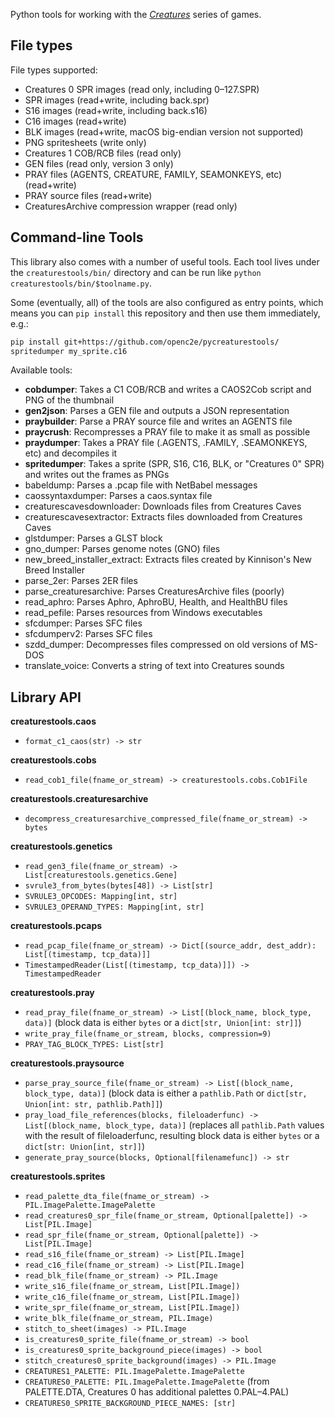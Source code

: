 Python tools for working with the [_Creatures_](https://creatures.wiki/) series of games.

## File types

File types supported:
- Creatures 0 SPR images (read only, including 0–127.SPR)
- SPR images (read+write, including back.spr)
- S16 images (read+write, including back.s16)
- C16 images (read+write)
- BLK images (read+write, macOS big-endian version not supported)
- PNG spritesheets (write only)
- Creatures 1 COB/RCB files (read only)
- GEN files (read only, version 3 only)
- PRAY files (AGENTS, CREATURE, FAMILY, SEAMONKEYS, etc) (read+write)
- PRAY source files (read+write)
- CreaturesArchive compression wrapper (read only)

## Command-line Tools

This library also comes with a number of useful tools. Each tool lives under
the `creaturestools/bin/` directory and can be run like `python creaturestools/bin/$toolname.py`.

Some (eventually, all) of the tools are also configured as entry points, which
means you can `pip install` this repository and then use them immediately, e.g.:

```bash
pip install git+https://github.com/openc2e/pycreaturestools/
spritedumper my_sprite.c16
```

Available tools:
- **cobdumper**: Takes a C1 COB/RCB and writes a CAOS2Cob script and PNG of the thumbnail
- **gen2json**: Parses a GEN file and outputs a JSON representation
- **praybuilder**: Parse a PRAY source file and writes an AGENTS file
- **praycrush**: Recompresses a PRAY file to make it as small as possible
- **praydumper**: Takes a PRAY file (.AGENTS, .FAMILY, .SEAMONKEYS, etc) and decompiles it
- **spritedumper**: Takes a sprite (SPR, S16, C16, BLK, or "Creatures 0" SPR) and writes out the frames as PNGs
- babeldump: Parses a .pcap file with NetBabel messages
- caossyntaxdumper: Parses a caos.syntax file
- creaturescavesdownloader: Downloads files from Creatures Caves
- creaturescavesextractor: Extracts files downloaded from Creatures Caves
- glstdumper: Parses a GLST block
- gno_dumper: Parses genome notes (GNO) files
- new_breed_installer_extract: Extracts files created by Kinnison's New Breed Installer
- parse_2er: Parses 2ER files
- parse_creaturesarchive: Parses CreaturesArchive files (poorly)
- read_aphro: Parses Aphro, AphroBU, Health, and HealthBU files
- read_pefile: Parses resources from Windows executables
- sfcdumper: Parses SFC files
- sfcdumperv2: Parses SFC files
- szdd_dumper: Decompresses files compressed on old versions of MS-DOS
- translate_voice: Converts a string of text into Creatures sounds

## Library API

**creaturestools.caos**
- `format_c1_caos(str) -> str`

**creaturestools.cobs**
- `read_cob1_file(fname_or_stream) -> creaturestools.cobs.Cob1File`

**creaturestools.creaturesarchive**
- `decompress_creaturesarchive_compressed_file(fname_or_stream) -> bytes`

**creaturestools.genetics**
- `read_gen3_file(fname_or_stream) -> List[creaturestools.genetics.Gene]`
- `svrule3_from_bytes(bytes[48]) -> List[str]`
- `SVRULE3_OPCODES: Mapping[int, str]`
- `SVRULE3_OPERAND_TYPES: Mapping[int, str]`

**creaturestools.pcaps**
- `read_pcap_file(fname_or_stream) -> Dict[(source_addr, dest_addr): List[(timestamp, tcp_data)]]`
- `TimestampedReader(List[(timestamp, tcp_data)]]) -> TimestampedReader`

**creaturestools.pray**
- `read_pray_file(fname_or_stream) -> List[(block_name, block_type, data)]` (block data is either `bytes` or a `dict[str, Union[int: str]]`)
- `write_pray_file(fname_or_stream, blocks, compression=9)`
- `PRAY_TAG_BLOCK_TYPES: List[str]`

**creaturestools.praysource**
- `parse_pray_source_file(fname_or_stream) -> List[(block_name, block_type, data)]` (block data is either a `pathlib.Path` or `dict[str, Union[int: str, pathlib.Path]]`)
- `pray_load_file_references(blocks, fileloaderfunc) -> List[(block_name, block_type, data)]` (replaces all `pathlib.Path` values with the result of fileloaderfunc, resulting block data is either `bytes` or a `dict[str: Union[int, str]]`)
- `generate_pray_source(blocks, Optional[filenamefunc]) -> str`

**creaturestools.sprites**
- `read_palette_dta_file(fname_or_stream) -> PIL.ImagePalette.ImagePalette`
- `read_creatures0_spr_file(fname_or_stream, Optional[palette]) -> List[PIL.Image]`
- `read_spr_file(fname_or_stream, Optional[palette]) -> List[PIL.Image]`
- `read_s16_file(fname_or_stream) -> List[PIL.Image]`
- `read_c16_file(fname_or_stream) -> List[PIL.Image]`
- `read_blk_file(fname_or_stream) -> PIL.Image`
- `write_s16_file(fname_or_stream, List[PIL.Image])`
- `write_c16_file(fname_or_stream, List[PIL.Image])`
- `write_spr_file(fname_or_stream, List[PIL.Image])`
- `write_blk_file(fname_or_stream, PIL.Image)`
- `stitch_to_sheet(images) -> PIL.Image`
- `is_creatures0_sprite_file(fname_or_stream) -> bool`
- `is_creatures0_sprite_background_piece(images) -> bool`
- `stitch_creatures0_sprite_background(images) -> PIL.Image`
- `CREATURES1_PALETTE: PIL.ImagePalette.ImagePalette`
- `CREATURES0_PALETTE: PIL.ImagePalette.ImagePalette` (from PALETTE.DTA, Creatures 0 has additional palettes 0.PAL–4.PAL)
- `CREATURES0_SPRITE_BACKGROUND_PIECE_NAMES: [str]`